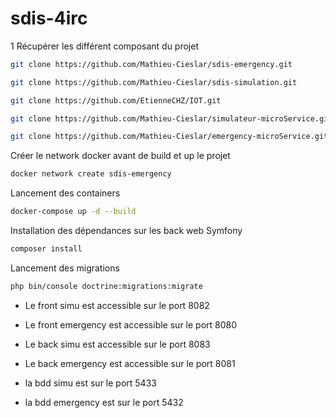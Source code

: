 # sdis-4irc


1 Récupérer les différent composant du projet


```bash
git clone https://github.com/Mathieu-Cieslar/sdis-emergency.git
```
```bash
git clone https://github.com/Mathieu-Cieslar/sdis-simulation.git
```
```bash
git clone https://github.com/EtienneCHZ/IOT.git
```
```bash
git clone https://github.com/Mathieu-Cieslar/simulateur-microService.git
```
```bash
git clone https://github.com/Mathieu-Cieslar/emergency-microService.git
```

Créer le network docker avant de build et up le projet 

```bash
docker network create sdis-emergency
```

Lancement des containers

```bash
docker-compose up -d --build
```

Installation des dépendances sur les back web Symfony

```bash
composer install 
```
Lancement des migrations
```bash
php bin/console doctrine:migrations:migrate
```
- Le front simu est accessible sur le port 8082
- Le front emergency est accessible sur le port 8080
- Le back simu est accessible sur le port 8083
- Le back emergency est accessible sur le port 8081

- la bdd simu est sur le port 5433
- la bdd emergency est sur le port 5432



